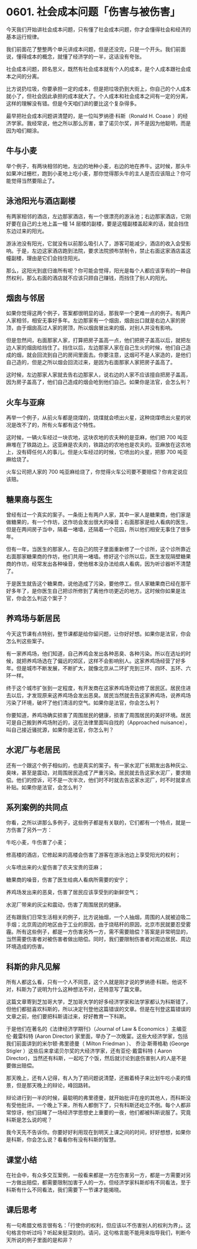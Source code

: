 # 0601. 社会成本问题「伤害与被伤害」

今天我们开始讲社会成本问题，只有懂了社会成本问题，你才会懂得社会和经济的基本运行规律。

我们前面花了整整两个单元讲成本问题，但是还没完，只是一个开头。我们前面说，懂得成本的概念，就懂了经济学的一半，这话没有夸张。

社会成本问题，顾名思义，既然有社会成本就有个人的成本，是个人成本跟社会成本之间的分离。

比方说扔垃圾，你要承担一定的成本，但是把垃圾扔到大街上，你自己的个人成本就小了，但社会因此承担的成本就大了。个人成本和社会成本之间有一定的分离，这样的理解没有错。但是今天咱们讲的要比这个复杂得多。

最早把社会成本问题讲清楚的，是一位叫罗纳德·科斯（Ronald H. Coase ）的经济学家。我经常说，他之所以那么厉害，拿了诺贝尔奖，并不是因为他聪明，而是因为咱们糊涂。

## 牛与小麦

举个例子，有两块相邻的地，左边的地种小麦，右边的地在养牛。这时候，那头牛如果冲过栅栏，跑到小麦地上吃小麦，那你觉得那头牛的主人是否应该阻止？你可能觉得当然要阻止了。

## 泳池阳光与酒店副楼

有两家相邻的酒店，左边那家酒店，有一个很漂亮的游泳池；右边那家酒店，它刚好要在自己的土地上盖一幢 14 层楼的副楼，要是这幢副楼盖起来的话，就会挡住东边过来的阳光。

游泳池没有阳光，它就没有以前那么吸引人了，游客可能减少，酒店的收入会受影响。于是，左边这家酒店跑到法院，要求法院颁布禁制令，禁止右面这家酒店盖这幢副楼，理由是它们会挡住阳光。

那么，这阳光到底归谁所有呢？你可能会觉得，阳光是每个人都应该享有的一种自然权利，那么右面的酒店就不应该只顾自己赚钱，而挡住了别人的阳光。

## 烟囱与邻居

如果你觉得这两个例子，答案都很明显的话，那我举一个更难一点的例子。有两户人家相邻，相安无事好多年。左边那家有一个烟囱，烟囱出口就是右边人家的房顶，由于烟囱高过人家的房顶，所以烟囱冒出来的烟，对别人并没有影响。

但是忽然间，右面那家人家，打算把房子盖高一点，他们把房子盖高以后，就把左边人家的烟囱给挡住了。挡住以后，左边那家人家在自己生火的时候，他们自己造成的烟，就会回流到自己的房间里面去。你要注意，这烟可不是人家造的，是他们自己造的，但是之所以烟会回流过来，是因为右面那家人家把房子盖高了。

这时候，左边那家人家就去告右边那家人，说右边的人家不应该擅自把房子盖高，因为房子盖高了，他们自己造成的烟会呛到他们自己。如果你是法官，会怎么判？

## 火车与亚麻

再举一个例子，从前火车都是烧煤的，烧煤就会喷出火星，这种烧煤喷出火星的状况是改不了的，所有火车都有这个特性。

这时候，一辆火车经过一块农地，这块农地的农夫种的是亚麻，他们把 700 吨亚麻堆在了铁路边上。这亚麻是农夫的，铁路边的农地也是农夫的。亚麻放在这农地上，没有碍任何人的事儿。但是火车经过的时候，它喷出的火星，把那 700 吨亚麻给烧了。

火车公司把人家的 700 吨亚麻给烧了，你觉得火车公司要不要赔偿？你肯定说应该赔。

## 糖果商与医生

曾经有过一个真实的案子。一条街上有两户人家，其中一家人是糖果商，他们家是做糖果的，有一个作坊，这作坊会发出很大的噪音；右面那家是给人看病的医生，但是在两间房子当中，隔着一堵墙，还隔着一个花园，所以他们相安无事住了很多年。

但有一年，当医生的那家人，在自己的院子里面重新修了一个诊所，这个诊所靠近右面那家糖果商的作坊，他们共用一堵墙。修好这个诊所以后，医生发现隔壁糖果商的作坊，经常发出各种噪音，使他根本没办法给病人看病，因为听诊器听不清楚了。

于是医生就告这个糖果商，说他造成了污染，要他停工。但人家糖果商已经在那干好多年了，是你医生自己把诊所修到了离他作坊更近的地方。这时候你如果是法官，你会怎么判这个案子？

## 养鸡场与新居民

今天这节课有点特别，整节课都是给你留问题，让你好好想。如果你是法官，你会怎么判这些案子。

有一家养鸡场，他们知道，自己养鸡会发出各种恶臭、各种污染。所以在选址的时候，就把养鸡场选在了偏远的郊区，这样不会影响别人。这家养鸡场经营了好多年。但是城市不断发展，不断扩大，就像北京从二环扩充到三环、四环、五环、六环一样。

终于这个城市扩张到一定程度，有开发商在这家养鸡场旁边修了居民区。居民住进去以后，才发现原来这养鸡场会发出恶臭。居民当然就去告这家养鸡场，说养鸡场污染了环境，破坏了他们清洁的空气。如果你是法官，你会怎么判？

你要知道，养鸡场确实损害了周围居民的健康，损害了周围居民的美好环境。居民可是自己搬到养鸡场附近的，这在法律里面叫自找的（Approached nuisance），叫自己接近骚扰源，如果你是法官，你怎么判？

## 水泥厂与老居民

还有一个跟这个例子相似的，也是真实的案子。有一家水泥厂长期发出各种灰尘、臭味，甚至是震动，对周围居民造成了严重污染。居民就去告这家水泥厂，要求赔偿。他们的控诉，可不是一次半次，他们时不时就去告这家水泥厂，时不时就拿点补贴。如果你是法官，会怎么判？

## 系列案例的共同点

你看，之所以讲那么多例子，这些例子都是有关联的，它们都有一个特点，就是一方伤害了另外一方：

牛吃小麦，牛伤害了小麦；

修高楼的酒店，它修起来的高楼会伤害了游客在游泳池边上享受阳光的权利；

火车喷出来的火星伤害了农夫宝贵的亚麻；

糖果商的噪音，伤害了医生给病人看病所需要的安宁；

养鸡场发出来的恶臭，伤害了居民应该享受到的新鲜空气；

水泥厂带来的灰尘和震动，伤害了周围居民的健康。

还有跟我们日常生活相关的例子，比方说抽烟，一个人抽烟，周围的人就被迫吸二手烟；北京周边的地区由于工业的原因，由于烧秸秆的原因，北京市民就要忍受雾霾。所有这些例子，都是一方伤害另外一方，需不需要赔偿？答案是非常明显的，当然需要伤害者对被伤害者做出赔偿。同时，我们要限制伤害者对周边居民、周边环境造成的伤害。

## 科斯的非凡见解

所有人都这么看，只有一个人不同意，这个人就是刚才说的罗纳德·科斯。他说不对，科斯为了说明为什么这种想法不对，还特意写了篇文章。

这篇文章寄到芝加哥大学，芝加哥大学的好多经济学家和法学家都认为科斯错了，但他们都挺喜欢科斯的，所以决定刊登他这篇错误的文章。但是在刊登这篇错误的文章之前，他们要把科斯请过来，好好教育一下科斯。

于是他们在著名的《法律经济学期刊》（Journal of Law & Economics&nbsp;）主编亚伦·戴雷科特 (Aaron Director) 家里面，举办了一次晚宴。这些大经济学家，包括我们前面讲到的米尔顿·弗里德曼（ Milton Friedman ）、 乔治·斯蒂格勒 (George Stigler ）这些后来拿诺贝尔奖的大经济学家，还有亚伦·戴雷科特 ( Aaron Director)，当然还有科斯，一起吃了个饭，然后就讨论到底伤害别人的人是不是要做出赔偿。

那天晚上，还有人记得，有人为了把问题说清楚，还搬着椅子来比划牛吃小麦的情景，但是那天晚上的辩论，峰回路转。

辩论进行到一半的时候，最聪明的弗里德曼，就开始批评在座的其他人，而科斯没有受他批评。一个晚上下来，所有人都倒下了，只有科斯还屹立不倒。每个人都非常惊讶，他们目睹了一场经济学思想史上重要的一夜，他们都被科斯说服了。究竟科斯是怎么说的呢？

我今天先不告诉你。你要好好利用现在到明天上课之间的时间，好好想想，如果你是科斯，你会怎么说？看看你有没有科斯的智慧。

## 课堂小结

在社会中，有众多交互案例，一般看来都是一方在伤害另一方，都是一方需要对另一方做出赔偿，都需要限制加害于人的一方。但经济学家科斯却有不同看法，至于科斯有什么不同看法，我们需要下一节课才能揭晓。

## 课后思考

有一句希腊文格言很有名：「行使你的权利，但应该以不伤害别人的权利为界」。这句格言你听过吗？听起来挺深刻的。请问，这句格言能不能用来指导我们，判断今天所说的例子里面的是和非？

